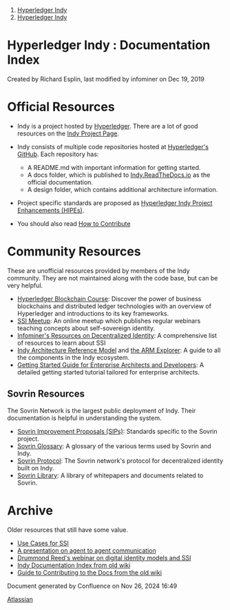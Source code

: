1. [Hyperledger Indy](index.html)
2. [Hyperledger Indy](Hyperledger-Indy_19464194.html)

# Hyperledger Indy : Documentation Index

Created by Richard Esplin, last modified by infominer on Dec 19, 2019

# Official Resources

- Indy is a project hosted by [Hyperledger](https://www.hyperledger.org/). There are a lot of good resources on the [Indy Project Page](https://www.hyperledger.org/projects/hyperledger-indy).
- Indy consists of multiple code repositories hosted at [Hyperledger's GitHub](https://github.com/hyperledger). Each repository has:
  
  - A README.md with important information for getting started.
  - A docs folder, which is published to [Indy.ReadTheDocs.io](https://indy.readthedocs.io/en/latest/) as the official documentation.
  - A design folder, which contains additional architecture information.
- Project specific standards are proposed as [Hyperledger Indy Project Enhancements (HIPEs)](https://github.com/hyperledger/indy-hipe/).
- You should also read [How to Contribute](How-to-Contribute_19464766.html)

# Community Resources

These are unofficial resources provided by members of the Indy community. They are not maintained along with the code base, but can be very helpful.

- [Hyperledger Blockchain Course](https://courses.edx.org/courses/course-v1:LinuxFoundationX+LFS171x+3T2017/course/): Discover the power of business blockchains and distributed ledger technologies with an overview of Hyperledger and introductions to its key frameworks.
- [SSI Meetup](http://ssimeetup.org/): An online meetup which publishes regular webinars teaching concepts about self-sovereign identity.
- [Infominer's Resources on Decentralized Identity](https://github.com/didecentral/didecentral.github.io): A comprehensive list of resources to learn about SSI
- [Indy Architecture Reference Model](https://github.com/mwherman2000/indy-arm/blob/master/README.md) and [the ARM Explorer](https://mwherman2000.github.io/indy-arm/): A guide to all the components in the Indy ecosystem.
- [Getting Started Guide for Enterprise Architects and Developers](https://github.com/mwherman2000/indy-gsg-ea): A detailed getting started tutorial tailored for enterprise architects.

## Sovrin Resources

The Sovrin Network is the largest public deployment of Indy. Their documentation is helpful in understanding the system.

- [Sovrin Improvement Proposals (SIPs)](https://github.com/sovrin-foundation/sovrin-sip): Standards specific to the Sovrin project.
- [Sovrin Glossary](https://sovrin.org/library/glossary/): A glossary of the various terms used by Sovrin and Indy.
- [Sovrin Protocol](https://github.com/sovrin-foundation/protocol): The Sovrin network's protocol for decentralized identity built on Indy.
- [Sovrin Library](https://sovrin.org/library/): A library of whitepapers and documents related to Sovrin.

# Archive

Older resources that still have some value.

- [Use Cases for SSI](https://docs.google.com/document/d/14GrhB5nDkRg3DkRre1OeoYGlmKbp9bq6gHIV1kPpgHg/edit#heading=h.ganuiqcd55kt)
- [A presentation on agent to agent communication](https://drive.google.com/file/d/1PHAy8dMefZG9JNg87Zi33SfKkZvUvXvx/view)
- [Drummond Reed's webinar on digital identity models and SSI](https://lf-hyperledger.atlassian.net//wiki.hyperledger.org/h)
- [Indy Documentation Index from old wiki](https://wiki-archive.hyperledger.org/projects/indy/documentation)
- [Guide to Contributing to the Docs from the old wiki](https://wiki-archive.hyperledger.org/projects/indy/contributing_docs)

Document generated by Confluence on Nov 26, 2024 16:49

[Atlassian](http://www.atlassian.com/)
